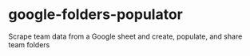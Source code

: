 # google-folders-populator
Scrape team data from a Google sheet and create, populate, and share team folders 

